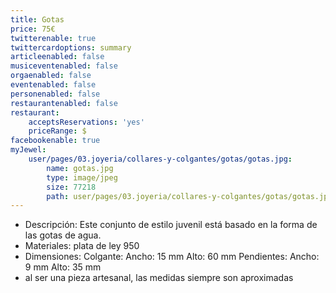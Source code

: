 ```yaml
---
title: Gotas
price: 75€
twitterenable: true
twittercardoptions: summary
articleenabled: false
musiceventenabled: false
orgaenabled: false
eventenabled: false
personenabled: false
restaurantenabled: false
restaurant:
    acceptsReservations: 'yes'
    priceRange: $
facebookenable: true
myJewel:
    user/pages/03.joyeria/collares-y-colgantes/gotas/gotas.jpg:
        name: gotas.jpg
        type: image/jpeg
        size: 77218
        path: user/pages/03.joyeria/collares-y-colgantes/gotas/gotas.jpg
---
```


* Descripción: Este conjunto de estilo juvenil está basado en la forma de las gotas de
agua.
* Materiales: plata de ley 950
* Dimensiones: Colgante: Ancho: 15 mm Alto: 60 mm Pendientes: Ancho: 9 mm Alto: 35 mm
* al ser una pieza artesanal, las medidas siempre son aproximadas